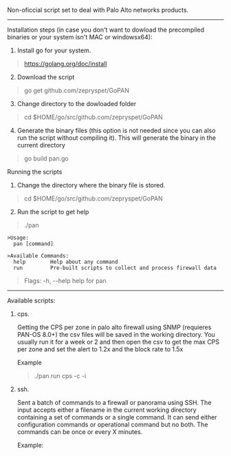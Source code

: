 Non-oficcial script set to deal with Palo Alto networks products.

___
Installation steps (in case you don't want to dowload the precompiled binaries or your system isn't MAC or windowsx64):

1. Install go for your system.
>https://golang.org/doc/install

2. Download the script 
> go get github.com/zepryspet/GoPAN

3. Change directory to the dowloaded folder
> cd $HOME/go/src/github.com/zepryspet/GoPAN

4. Generate the binary files (this option is not needed since you can also run the script without compiling it). This will generate the binary in the current directory
> go build pan.go


Running the scripts

1. Change the directory where the binary file is stored.
> cd $HOME/go/src/github.com/zepryspet/GoPAN

2. Run the script to get help

> ./pan
    
    
    >Usage:
      pan [command]

    >Available Commands:
      help        Help about any command
      run         Pre-built scripts to collect and process firewall data

   > Flags:
      -h, --help   help for pan


___
Available scripts:

1. cps. 

    Getting the CPS per zone in palo alto firewall using SNMP (requieres PAN-OS 8.0+) the csv files will be saved in the working directory. You usually run it for a week or 2 and then open the csv to get the max CPS per zone and set the alert to 1.2x and the block rate to 1.5x

    Example
    > ./pan run cps -c <snmp-community> -i <firewall-ip>

2. ssh.

    Sent a batch of commands to a firewall or panorama using SSH. The input accepts either a filename in the current working directory containing a set of commands or a single command. It can send either configuration commands or operational command but no both. The commands can be once or every X minutes.

    Example:

